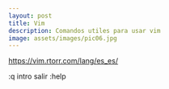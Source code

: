 ```yaml
---
layout: post
title: Vim
description: Comandos utiles para usar vim
image: assets/images/pic06.jpg
---
```


https://vim.rtorr.com/lang/es_es/


:q intro salir
:help


